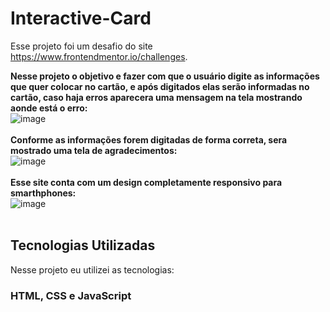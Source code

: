 # Interactive-Card
Esse projeto foi um desafio do site https://www.frontendmentor.io/challenges. 
<br>

**Nesse projeto o objetivo e fazer com que o usuário digite as informações que quer colocar no cartão, e após digitados elas serão informadas no cartão, caso haja erros aparecera uma mensagem na tela mostrando aonde está o erro:**
<br>
![image](https://user-images.githubusercontent.com/109531207/235550428-5c123901-0ce8-4846-a9dc-963472ee8e58.png)
<br><br>
**Conforme as informações forem digitadas de forma correta, sera mostrado uma tela de agradecimentos:**
<br>
![image](https://user-images.githubusercontent.com/109531207/235550625-782f4b41-8445-40ef-a832-0c06243e645b.png)
<br><br>
**Esse site conta com um design completamente responsivo para smarthphones:**
<br>
![image](https://user-images.githubusercontent.com/109531207/235551372-c431bd41-ba4a-4f38-9354-bd7893ef4958.png)
<br><br>
<h2>Tecnologias Utilizadas</h2>
Nesse projeto eu utilizei as tecnologias: <br>
<h3>HTML, CSS e JavaScript</h3>